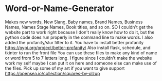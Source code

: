 # Word-or-Name-Generator
Makes new words, New Slang, Baby names, Brand Names, Business Names, Names
Stage Names, Book titles, and so on.
SO I couldn't get the website part to work right because I don't really know how to do it,
but the python code does run properly in the command line to make words. I also added the profanity/slur filter to it.
You have to install better profanity https://pypi.org/project/better-profanity/
Also install flask, schedule, and tkinter to run the front file
You can use these files to make any kind of name or word from 5 to 7 letters long. I figure since I couldn't make the website work my self maybe
I can put it on here and someone else can make use of the files.
Pick up some of my art if you want to give support https://opensea.io/collection/squares-by-olzup
